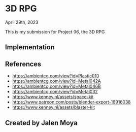 # 3D RPG
April 29th, 2023

This is my submission for Project 06, the 3D RPG

## Implementation


## References

- https://ambientcg.com/view?id=Plastic010
- https://ambientcg.com/view?id=Metal042A
- https://ambientcg.com/view?id=Metal046B
- https://ambientcg.com/view?id=Metal032
- https://www.kenney.nl/assets/space-kit
- https://www.patreon.com/posts/blender-export-16916038
- https://www.kenney.nl/assets/blaster-kit

## Created by Jalen Moya
